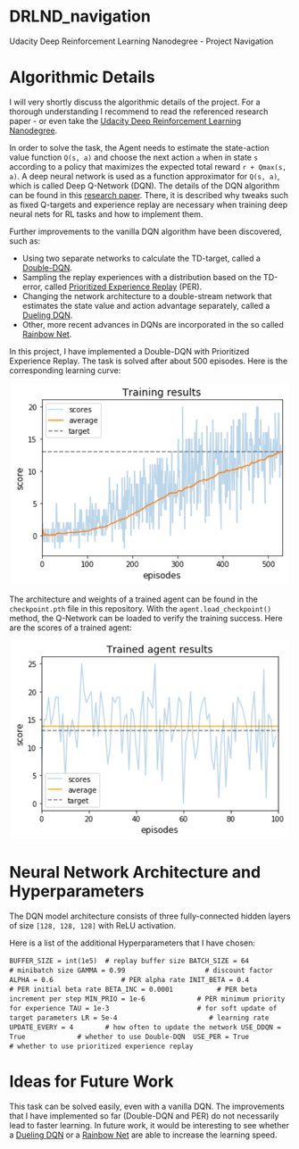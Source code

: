 # DRLND_navigation
Udacity Deep Reinforcement Learning Nanodegree - Project Navigation

# Algorithmic Details

I will very shortly discuss the algorithmic details of the project. For a thorough understanding I recommend to read the referenced research paper - or even take the [Udacity Deep Reinforcement Learning Nanodegree](https://www.udacity.com/course/deep-reinforcement-learning-nanodegree--nd893).

In order to solve the task, the Agent needs to estimate the state-action value function `Q(s, a)` and choose the next action `a` when in state `s` according to a policy that maximizes the expected total reward `r + Qmax(s, a)`. A deep neural network is used as a function approximator for `Q(s, a)`, which is called Deep Q-Network (DQN). The details of the DQN algorithm can be found in this [research paper](https://storage.googleapis.com/deepmind-media/dqn/DQNNaturePaper.pdf). There, it is described why tweaks such as fixed Q-targets and experience replay are necessary when training deep neural nets for RL tasks and how to implement them.

Further improvements to the vanilla DQN algorithm have been discovered, such as:
* Using two separate networks to calculate the TD-target, called a [Double-DQN](https://arxiv.org/abs/1509.06461).
* Sampling the replay experiences with a distribution based on the TD-error, called [Prioritized Experience Replay](https://arxiv.org/abs/1511.05952) (PER).
* Changing the network architecture to a double-stream network that estimates the state value and action advantage separately, called a [Dueling DQN](https://arxiv.org/abs/1511.06581).
* Other, more recent advances in DQNs are incorporated in the so called [Rainbow Net](https://arxiv.org/abs/1710.02298).

In this project, I have implemented a Double-DQN with Prioritized Experience Replay. The task is solved after about 500 episodes. Here is the corresponding learning curve:

<p align="center">
<img src="https://github.com/alxwdm/DRLND_projects/blob/master/p1_navigation/pics/score.png" width="500">
</p>

The architecture and weights of a trained agent can be found in the `checkpoint.pth` file in this repository. With the `agent.load_checkpoint()` method, the Q-Network can be loaded to verify the training success. Here are the scores of a trained agent:

<p align="center">
<img src="https://github.com/alxwdm/DRLND_projects/blob/master/p1_navigation/pics/trained.png" width="500">
</p>

# Neural Network Architecture and Hyperparameters

The DQN model architecture consists of three fully-connected hidden layers of size `[128, 128, 128]` with ReLU activation.

Here is a list of the additional Hyperparameters that I have chosen:

`
BUFFER_SIZE = int(1e5)	# replay buffer size
BATCH_SIZE = 64           	# minibatch size
GAMMA = 0.99                	# discount factor
ALPHA = 0.6             	# PER alpha rate
INIT_BETA = 0.4         	# PER initial beta rate
BETA_INC = 0.0001       	# PER beta increment per step
MIN_PRIO = 1e-6         	# PER minimum priority for experience
TAU = 1e-3              		# for soft update of target parameters
LR = 5e-4               		# learning rate 
UPDATE_EVERY = 4       	# how often to update the network
USE_DDQN = True         	# whether to use Double-DQN 
USE_PER = True          	# whether to use prioritized experience replay
`

# Ideas for Future Work

This task can be solved easily, even with a vanilla DQN. The improvements that I have implemented so far (Double-DQN and PER) do not necessarily lead to faster learning. In future work, it would be interesting to see whether a [Dueling DQN](https://arxiv.org/abs/1511.06581) or a [Rainbow Net](https://arxiv.org/abs/1710.02298) are able to increase the learning speed.
